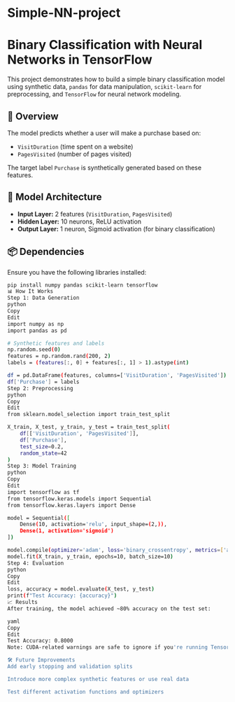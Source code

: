 # Simple-NN-project

# Binary Classification with Neural Networks in TensorFlow

This project demonstrates how to build a simple binary classification model using synthetic data, `pandas` for data manipulation, `scikit-learn` for preprocessing, and `TensorFlow` for neural network modeling.

## 🚀 Overview

The model predicts whether a user will make a purchase based on:
- `VisitDuration` (time spent on a website)
- `PagesVisited` (number of pages visited)

The target label `Purchase` is synthetically generated based on these features.

## 🧠 Model Architecture

- **Input Layer:** 2 features (`VisitDuration`, `PagesVisited`)
- **Hidden Layer:** 10 neurons, ReLU activation
- **Output Layer:** 1 neuron, Sigmoid activation (for binary classification)

## 📦 Dependencies

Ensure you have the following libraries installed:

```bash
pip install numpy pandas scikit-learn tensorflow
📊 How It Works
Step 1: Data Generation
python
Copy
Edit
import numpy as np
import pandas as pd

# Synthetic features and labels
np.random.seed(0)
features = np.random.rand(200, 2)
labels = (features[:, 0] + features[:, 1] > 1).astype(int)

df = pd.DataFrame(features, columns=['VisitDuration', 'PagesVisited'])
df['Purchase'] = labels
Step 2: Preprocessing
python
Copy
Edit
from sklearn.model_selection import train_test_split

X_train, X_test, y_train, y_test = train_test_split(
    df[['VisitDuration', 'PagesVisited']],
    df['Purchase'],
    test_size=0.2,
    random_state=42
)
Step 3: Model Training
python
Copy
Edit
import tensorflow as tf
from tensorflow.keras.models import Sequential
from tensorflow.keras.layers import Dense

model = Sequential([
    Dense(10, activation='relu', input_shape=(2,)),
    Dense(1, activation='sigmoid')
])

model.compile(optimizer='adam', loss='binary_crossentropy', metrics=['accuracy'])
model.fit(X_train, y_train, epochs=10, batch_size=10)
Step 4: Evaluation
python
Copy
Edit
loss, accuracy = model.evaluate(X_test, y_test)
print(f"Test Accuracy: {accuracy}")
📈 Results
After training, the model achieved ~80% accuracy on the test set:

yaml
Copy
Edit
Test Accuracy: 0.8000
Note: CUDA-related warnings are safe to ignore if you're running TensorFlow on CPU.

🛠 Future Improvements
Add early stopping and validation splits

Introduce more complex synthetic features or use real data

Test different activation functions and optimizers
